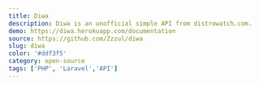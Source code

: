```yaml
---
title: Diwa
description: Diwa is an unofficial simple API from distrowatch.com.
demo: https://diwa.herokuapp.com/documentation
source: https://github.com/Zzzul/diwa
slug: diwa
color: '#ddf3f5'
category: open-source
tags: ['PHP', 'Laravel','API']
---
```

